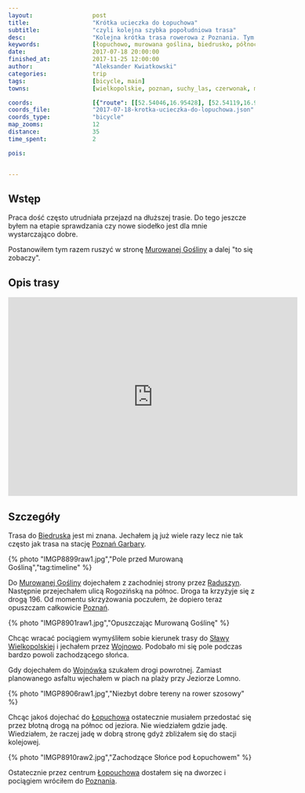 ```yaml
---
layout:                 post
title:                  "Krótka ucieczka do Łopuchowa"
subtitle:               "czyli kolejna szybka popołudniowa trasa"
desc:                   "Kolejna krótka trasa rowerowa z Poznania. Tym razem ruszyłem przez Biedrusko w stronę Murowanej Gośliny a później improwizowałem. Chciałem jechać głównie asfaltem a ostatecznie walczyłem z błotem obok Jeziora Wojnowskiego."
keywords:               [łopuchowo, murowana goślina, biedrusko, północ poznania]
date:                   2017-07-18 20:00:00
finished_at:            2017-11-25 12:00:00
author:                 "Aleksander Kwiatkowski"
categories:             trip
tags:                   [bicycle, main]
towns:                  [wielkopolskie, poznan, suchy_las, czerwonak, murowana_goslina, skoki]

coords:                 [{"route": [[52.54046,16.95428], [52.54119,16.97265], [52.55664,16.97505], [52.56781,16.99428], [52.56614,17.00321], [52.59587,17.02896], [52.61401,17.03634], [52.62047,17.04870], [52.63365,17.06818], [52.64021,17.07410], [52.62344,17.10071], [52.61213,17.09153]], "type": "bicycle"}]
coords_file:            "2017-07-18-krotka-ucieczka-do-lopuchowa.json"
coords_type:            "bicycle"
map_zooms:              12
distance:               35
time_spent:             2

pois:


---
```


[wiki-murowana-goslina]: https://pl.wikipedia.org/wiki/Murowana_Go%C5%9Blina
[wiki-biedrusko]: https://pl.wikipedia.org/wiki/Biedrusko
[wiki-poznan-garbary]: https://pl.wikipedia.org/wiki/Pozna%C5%84_Garbary
[wiki-raduszyn]: https://pl.wikipedia.org/wiki/Raduszyn
[wiki-poznan]: https://pl.wikipedia.org/wiki/Pozna%C5%84
[wiki-slawa-wlkp]: https://pl.wikipedia.org/wiki/S%C5%82awa_Wielkopolska
[wiki-wojnowo]: https://pl.wikipedia.org/wiki/Wojnowo_(wojew%C3%B3dztwo_wielkopolskie)
[wiki-wojnowko]: https://pl.wikipedia.org/wiki/Wojn%C3%B3wko_(powiat_pozna%C5%84ski)
[wiki-lopuchowo]: https://pl.wikipedia.org/wiki/%C5%81opuchowo_(wojew%C3%B3dztwo_wielkopolskie)

Wstęp
-----

Praca dość często utrudniała przejazd na dłuższej trasie. Do tego jeszcze byłem
na etapie sprawdzania czy nowe siodełko jest dla mnie wystarczająco dobre.

Postanowiłem tym razem ruszyć w stronę [Murowanej Gośliny][wiki-murowana-goslina]
a dalej "to się zobaczy".

Opis trasy
----------

<iframe height='405' width='590' frameborder='0' allowtransparency='true' scrolling='no' src='https://www.strava.com/activities/1090067631/embed/8e64107f57ad6da61e2e2fa58bd2ed8fb30b5347'></iframe>

Szczegóły
---------

Trasa do [Biedruska][wiki-biedrusko] jest mi znana. Jechałem ją już wiele razy lecz
nie tak często jak trasa na stację [Poznań Garbary][wiki-poznan-garbary].

{% photo "IMGP8899raw1.jpg","Pole przed Murowaną Gośliną","tag:timeline" %}

Do [Murowanej Gośliny][wiki-murowana-goslina] dojechałem z zachodniej strony
przez [Raduszyn][wiki-raduszyn].
Następnie przejechałem ulicą Rogozińską na północ. Droga ta krzyżyje się z
drogą 196. Od momentu skrzyżowania poczułem, że dopiero teraz opuszczam
całkowicie [Poznań][wiki-poznan].

{% photo "IMGP8901raw1.jpg","Opuszczając Murowaną Goślinę" %}

Chcąc wracać pociągiem wymyśliłem sobie kierunek trasy do
[Sławy Wielkopolskiej][wiki-slawa-wlkp] i jechałem przez [Wojnowo][wiki-wojnowo].
Podobało mi się pole podczas bardzo powoli zachodzącego słońca.

Gdy dojechałem do [Wojnówka][wiki-wojnowko] szukałem drogi powrotnej. Zamiast
planowanego asfaltu wjechałem w piach na plaży przy Jeziorze Lomno.

{% photo "IMGP8906raw1.jpg","Niezbyt dobre tereny na rower szosowy" %}

Chcąc jakoś dojechać do [Łopuchowa][wiki-lopuchowo] ostatecznie musiałem
przedostać się przez błotną drogą na północ od jeziora. Nie wiedziałem gdzie jadę.
Wiedziałem, że raczej jadę w dobrą stronę gdyż zbliżałem się do stacji kolejowej.

{% photo "IMGP8910raw2.jpg","Zachodzące Słońce pod Łopuchowem" %}

Ostatecznie przez centrum [Łopouchowa][wiki-lopuchowo] dostałem się na dworzec
i pociągiem wróciłem do [Poznania][wiki-poznan].
